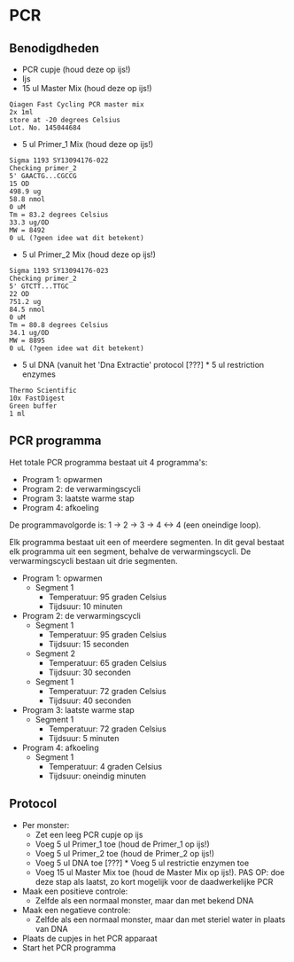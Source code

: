 # PCR

## Benodigdheden

 * PCR cupje (houd deze op ijs!)
 * Ijs
 * 15 ul Master Mix (houd deze op ijs!)

```
Qiagen Fast Cycling PCR master mix
2x 1ml
store at -20 degrees Celsius
Lot. No. 145044684
```

 * 5 ul Primer_1 Mix (houd deze op ijs!)


```
Sigma 1193 SY13094176-022
Checking primer_2
5' GAACTG...CGCCG
15 OD
498.9 ug
58.8 nmol
0 uM
Tm = 83.2 degrees Celsius
33.3 ug/OD
MW = 8492
0 uL (?geen idee wat dit betekent)
```

 * 5 ul Primer_2 Mix (houd deze op ijs!)

```
Sigma 1193 SY13094176-023
Checking primer_2
5' GTCTT...TTGC
22 OD
751.2 ug
84.5 nmol
0 uM
Tm = 80.8 degrees Celsius
34.1 ug/OD
MW = 8895
0 uL (?geen idee wat dit betekent)
```
 
 * 5 ul DNA (vanuit het 'Dna Extractie' protocol
[???] * 5 ul restriction enzymes

```
Thermo Scientific
10x FastDigest 
Green buffer
1 ml
```
 
 
## PCR programma

Het totale PCR programma bestaat uit 4 programma's:
 * Program 1: opwarmen
 * Program 2: de verwarmingscycli
 * Program 3: laatste warme stap
 * Program 4: afkoeling

De programmavolgorde is: 1 -> 2 -> 3 -> 4 <-> 4 (een oneindige loop).

Elk programma bestaat uit een of meerdere segmenten. In dit geval bestaat elk programma uit een segment, behalve de verwarmingscycli. De verwarmingscycli bestaan uit drie segmenten. 

 * Program 1: opwarmen
   * Segment 1
     * Temperatuur: 95 graden Celsius
     * Tijdsuur: 10 minuten
 * Program 2: de verwarmingscycli
   * Segment 1
     * Temperatuur: 95 graden Celsius
     * Tijdsuur: 15 seconden
   * Segment 2
     * Temperatuur: 65 graden Celsius
     * Tijdsuur: 30 seconden
   * Segment 1
     * Temperatuur: 72 graden Celsius
     * Tijdsuur: 40 seconden
 * Program 3: laatste warme stap
   * Segment 1
     * Temperatuur: 72 graden Celsius
     * Tijdsuur: 5 minuten
 * Program 4: afkoeling
   * Segment 1
     * Temperatuur: 4 graden Celsius
     * Tijdsuur: oneindig minuten

## Protocol

 * Per monster:
   * Zet een leeg PCR cupje op ijs
   * Voeg 5 ul Primer_1 toe (houd de Primer_1 op ijs!)
   * Voeg 5 ul Primer_2 toe (houd de Primer_2 op ijs!)
   * Voeg 5 ul DNA toe
[???]   * Voeg 5 ul restrictie enzymen toe
   * Voeg 15 ul Master Mix toe (houd de Master Mix op ijs!). PAS OP: doe deze stap als laatst, zo kort mogelijk voor de daadwerkelijke PCR
 * Maak een positieve controle: 
   * Zelfde als een normaal monster, maar dan met bekend DNA
 * Maak een negatieve controle: 
   * Zelfde als een normaal monster, maar dan met steriel water in plaats van DNA
 * Plaats de cupjes in het PCR apparaat
 * Start het PCR programma
 